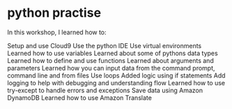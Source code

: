 # python practise 

In this workshop,  I learned how to:

Setup and use Cloud9
Use the python IDE
Use virtual environments
Learned how to use variables
Learned about some of pythons data types
Learned how to define and use functions
Learned about arguments and parameters
Learned how you can input data from the command prompt, command line and from files
Use loops
Added logic using if statements
Add logging to help with debugging and understanding flow
Learned how to use try-except to handle errors and exceptions
Save data using Amazon DynamoDB
Learned how to use Amazon Translate
